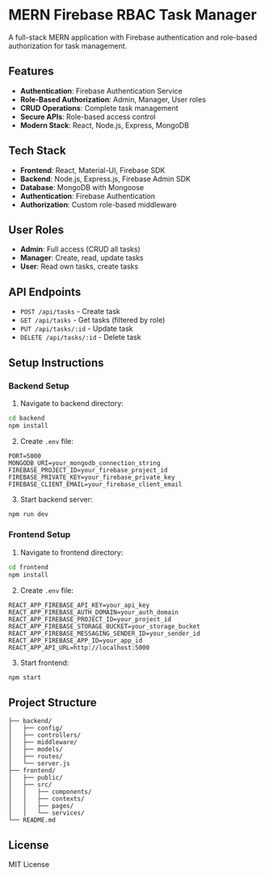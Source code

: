# MERN Firebase RBAC Task Manager

A full-stack MERN application with Firebase authentication and role-based authorization for task management.

## Features

- **Authentication**: Firebase Authentication Service
- **Role-Based Authorization**: Admin, Manager, User roles
- **CRUD Operations**: Complete task management
- **Secure APIs**: Role-based access control
- **Modern Stack**: React, Node.js, Express, MongoDB

## Tech Stack

- **Frontend**: React, Material-UI, Firebase SDK
- **Backend**: Node.js, Express.js, Firebase Admin SDK
- **Database**: MongoDB with Mongoose
- **Authentication**: Firebase Authentication
- **Authorization**: Custom role-based middleware

## User Roles

- **Admin**: Full access (CRUD all tasks)
- **Manager**: Create, read, update tasks
- **User**: Read own tasks, create tasks

## API Endpoints

- `POST /api/tasks` - Create task
- `GET /api/tasks` - Get tasks (filtered by role)
- `PUT /api/tasks/:id` - Update task
- `DELETE /api/tasks/:id` - Delete task

## Setup Instructions

### Backend Setup

1. Navigate to backend directory:
```bash
cd backend
npm install
```

2. Create `.env` file:
```
PORT=5000
MONGODB_URI=your_mongodb_connection_string
FIREBASE_PROJECT_ID=your_firebase_project_id
FIREBASE_PRIVATE_KEY=your_firebase_private_key
FIREBASE_CLIENT_EMAIL=your_firebase_client_email
```

3. Start backend server:
```bash
npm run dev
```

### Frontend Setup

1. Navigate to frontend directory:
```bash
cd frontend
npm install
```

2. Create `.env` file:
```
REACT_APP_FIREBASE_API_KEY=your_api_key
REACT_APP_FIREBASE_AUTH_DOMAIN=your_auth_domain
REACT_APP_FIREBASE_PROJECT_ID=your_project_id
REACT_APP_FIREBASE_STORAGE_BUCKET=your_storage_bucket
REACT_APP_FIREBASE_MESSAGING_SENDER_ID=your_sender_id
REACT_APP_FIREBASE_APP_ID=your_app_id
REACT_APP_API_URL=http://localhost:5000
```

3. Start frontend:
```bash
npm start
```

## Project Structure

```
├── backend/
│   ├── config/
│   ├── controllers/
│   ├── middleware/
│   ├── models/
│   ├── routes/
│   └── server.js
├── frontend/
│   ├── public/
│   ├── src/
│   │   ├── components/
│   │   ├── contexts/
│   │   ├── pages/
│   │   └── services/
└── README.md
```

## License

MIT License